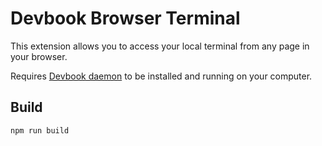 # Devbook Browser Terminal

This extension allows you to access your local terminal from any page in your browser.

Requires [Devbook daemon](https://github.com/devbookhq/devbookd) to be installed and running on your computer.


## Build

```sh
npm run build
```